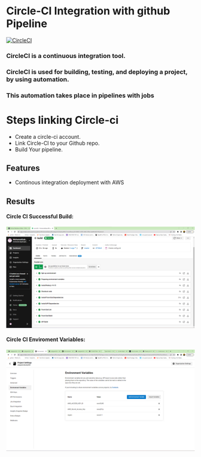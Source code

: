# Circle-CI Integration with github Pipeline

[![CircleCI](https://circleci.com/gh/MohamedGabry98/udagramUdacityAWS.svg?style=shield&circle-token=40c1deeb49d901db1bce92538c9185ddfe842e4f)](https://circleci.com/gh/MohamedGabry98/udagramUdacityAWS)
### CircleCI is a continuous integration tool.
### CircleCI is used for building, testing, and deploying a project, by using automation.
### This automation takes place in pipelines with jobs
# Steps linking Circle-ci
- Create a circle-ci account.
- Link Circle-CI to your Github repo.
- Build Your pipeline.

## Features

- Continous integration deployment with AWS

## Results
#### Circle CI Successful Build:
![alt text](https://github.com/MohamedGabry98/udagramUdacityAWS/blob/master/documentation/CCI.png?raw=true)
#### Circle CI Enviroment Variables:
![alt text](https://github.com/MohamedGabry98/udagramUdacityAWS/blob/master/documentation/CircleCi%20envs.png?raw=true)
